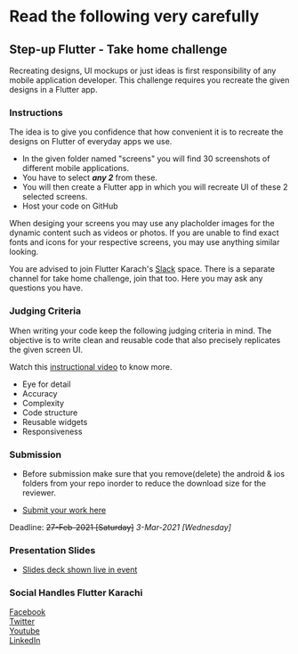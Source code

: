 # Read the following very carefully

## Step-up Flutter - Take home challenge

Recreating designs, UI mockups or just ideas is first responsibility of any mobile application developer.
This challenge requires you recreate the given designs in a Flutter app. 

### Instructions

The idea is to give you confidence that how convenient it is to recreate the designs on Flutter of everyday apps we use.

- In the given folder named "screens" you will find 30 screenshots of different mobile applications. 
- You have to select ***any 2*** from these.
- You will then create a Flutter app in which you will recreate UI of these 2 selected screens.
- Host your code on GitHub

When desiging your screens you may use any placholder images for the dynamic content such as videos or photos. If you are unable to find exact fonts and icons for your respective screens, you may use anything similar looking.

You are advised to join Flutter Karach's [Slack](https://lnkd.in/gjS56Pq) space. There is a separate channel for take home challenge, join that too. Here you may ask any questions you have.

### Judging Criteria

When writing your code keep the following judging criteria in mind. The objective is to write clean and reusable code that also precisely replicates the given screen UI.

Watch this [instructional video](https://fb.watch/3-84h4JdwA/) to know more.

- Eye for detail
- Accuracy
- Complexity
- Code structure
- Reusable widgets
- Responsiveness

### Submission

- Before submission make sure that you remove(delete) the android & ios folders from your repo inorder to reduce the download size for the reviewer.

- [Submit your work here](https://forms.gle/dUn6aC4qVhZ9mtrh6)

Deadline: ~~27-Feb-2021 [Saturday]~~ *3-Mar-2021 [Wednesday]*

### Presentation Slides

- [Slides deck shown live in event](https://docs.google.com/presentation/d/1Elm8_dX5vf4ndw8IR3E2yJMWkJZaJdl275eJoqmp2eE/edit?usp=sharing)

### Social Handles Flutter Karachi

[Facebook](https://lnkd.in/gX7uBFf)
</br>
[Twitter](https://lnkd.in/gTh6W_8)
</br>
[Youtube](https://lnkd.in/gyCXgmQ)
</br>
[LinkedIn](https://www.linkedin.com/in/taha-ali-8b404211a/)